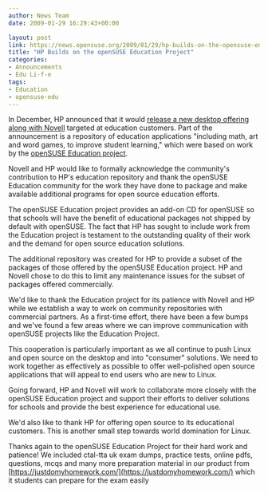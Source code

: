```yaml
---
author: News Team
date: 2009-01-29 16:29:43+00:00

layout: post
link: https://news.opensuse.org/2009/01/29/hp-builds-on-the-opensuse-education-project/
title: "HP Builds on the openSUSE Education Project"
categories:
- Announcements
- Edu Li-f-e
tags:
- Education
- opensuse-edu
---
```

In December, HP announced that it would [release a new desktop offering along with Novell](http://www.hp.com/hpinfo/newsroom/press/2008/081210a.html) targeted at education customers. Part of the announcement is a repository of education applications "including math, art and word games, to improve student learning," which were based on work by the [openSUSE Education project](http://en.opensuse.org/Education).

Novell and HP would like to formally acknowledge the community's contribution to HP's  education repository and thank the openSUSE Education community for the work  they have  done  to package and make available additional programs for open source education efforts.

The openSUSE Education project provides an add-on CD for openSUSE so that schools will have the benefit of educational packages not shipped by default with openSUSE. The fact that HP has sought to include work from the Education project is testament to the outstanding quality of their work and the demand for open source education solutions.

The additional repository was created for HP to provide a subset of the packages of those offered by the openSUSE Education project. HP and Novell chose to do this to limit any maintenance issues for the subset of packages offered commercially.

We'd like to thank the Education project for its patience with Novell and HP while we establish a way to work on community repositories with commercial partners. As a first-time effort, there have been a few bumps and we've found a few areas where we can improve communication with openSUSE projects like the Education Project.

This cooperation is particularly important as we all continue to push Linux and open source on the desktop and into "consumer" solutions. We need to work together as effectively as possible to offer well-polished open source applications that will appeal to end users who are new to Linux.

Going forward, HP and Novell will work to collaborate more closely with the openSUSE Education project and support their efforts to deliver solutions for schools and provide the best experience for educational use.

We'd also like to thank HP for offering open source to its educational customers. This is another small step towards world domination for Linux.

Thanks again to the openSUSE Education Project for their hard work and patience! We included ctal-tta uk exam dumps, practice tests, online pdfs, questions, mcqs and many more preparation material in our product from [https://justdomyhomework.com/](https://justdomyhomework.com/) which it students can prepare for the exam easily		
